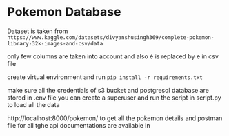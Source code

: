 # Pokemon Database

Dataset is taken from `https://www.kaggle.com/datasets/divyanshusingh369/complete-pokemon-library-32k-images-and-csv/data`

only few columns are taken into account and also é is replaced by e in csv file 

create virtual environment and run `pip install -r requirements.txt`

make sure all the credentials of s3 bucket and postgresql database are stored in .env file
you can create a superuser and run the script in script.py to load all the data 


http://localhost:8000/pokemon/ to get all the pokemon details
and postman file for all tghe api documentations are available in 